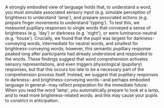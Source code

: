A strongly embodied view of language holds that, to understand a word, you must simulate associated sensory input (e.g. simulate perception of brightness to understand 'lamp'), and prepare associated actions (e.g. prepare finger movements to understand 'typing'). To test this, we measured pupillary responses to single words that conveyed a sense of brightness (e.g. 'day') or darkness (e.g. 'night'), or were luminance-neutral (e.g. 'house'). Crucially, we found that the pupil was largest for darkness-conveying words, intermediate for neutral words, and smallest for brightness-conveying words; however, this semantic pupillary response peaked long after participants had already understood and responded to the words. These findings suggest that word comprehension activates sensory representations, and even triggers physiological (pupillary) responses, but that this occurs too late to be a necessary part of the comprehension process itself. Instead, we suggest that pupillary responses to darkness- and brightness-conveying words--and perhaps embodied language in general--may reflect preparation for the immediate future: When you read the word 'lamp', you automatically prepare to look at a lamp, and to read more brightness-related words; and this may cause your pupils to constrict in anticipation.
